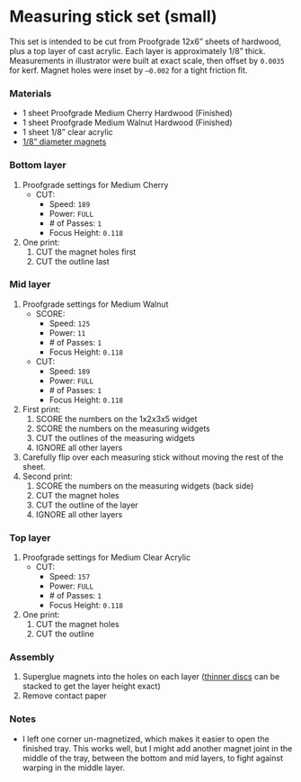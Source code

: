 # Measuring stick set (small)
This set is intended to be cut from Proofgrade 12x6” sheets of hardwood, plus a top layer of cast acrylic. Each layer is approximately 1/8” thick. Measurements in illustrator were built at exact scale, then offset by `0.0035` for kerf. Magnet holes were inset by `–0.002` for a tight friction fit.


### Materials
  * 1 sheet Proofgrade Medium Cherry Hardwood (Finished)
  * 1 sheet Proofgrade Medium Walnut Hardwood (Finished)
  * 1 sheet 1/8” clear acrylic
  *  [1/8” diameter magnets](https://www.kjmagnetics.com/proddetail.asp?prod=D22-N52)


### Bottom layer
  1. Proofgrade settings for Medium Cherry
      * CUT:
        * Speed: `189`
        * Power: `FULL`
        * \# of Passes: `1`
        * Focus Height: `0.118`
  2. One print:
      1. CUT the magnet holes first
      2. CUT the outline last


### Mid layer
  1. Proofgrade settings for Medium Walnut
      * SCORE:
        * Speed: `125`
        * Power: `11`
        * \# of Passes: `1`
        * Focus Height: `0.118`
      * CUT:
        * Speed: `189`
        * Power: `FULL`
        * \# of Passes: `1`
        * Focus Height: `0.118`
  2. First print:
        1. SCORE the numbers on the 1x2x3x5 widget
        2. SCORE the numbers on the measuring widgets
        3. CUT the outlines of the measuring widgets
        4. IGNORE all other layers
  3. Carefully flip over each measuring stick without moving the rest of the sheet.
  4. Second print:
        1. SCORE the numbers on the measuring widgets (back side)
        2. CUT the magnet holes
        3. CUT the outline of the layer
        4. IGNORE all other layers


### Top layer
  1. Proofgrade settings for Medium Clear Acrylic
      * CUT:
        * Speed: `157`
        * Power: `FULL`
        * \# of Passes: `1`
        * Focus Height: `0.118`
  2. One print:
        1. CUT the magnet holes
        2. CUT the outline


### Assembly
  1. Superglue magnets into the holes on each layer ([thinner discs](https://www.kjmagnetics.com/proddetail.asp?prod=D201-N52) can be stacked to get the layer height exact)
  2. Remove contact paper


### Notes
  * I left one corner un-magnetized, which makes it easier to open the finished tray. This works well, but I might add another magnet joint in the middle of the tray, between the bottom and mid layers, to fight against warping in the middle layer.
